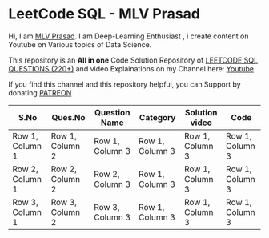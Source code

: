 # LeetCode SQL - MLV Prasad
Hi, I am [MLV Prasad](https://www.linkedin.com/in/mlvprasadofficial/).
I am Deep-Learning Enthusiast , i create content on Youtube on Various topics of Data Science.

This repository is an **All in one** Code Solution Repository  of [LEETCODE SQL QUESTIONS (220+)](https://leetcode.com/problemset/database/?page=1) and video Explainations on my Channel here: [Youtube](https://www.youtube.com/channel/UCSikPPf1TKQuemjF8tI3buQ)

If you find this channel and this repository helpful, you can Support by donating [PATREON](https://www.patreon.com/mlvprasadofficial)


|S.No | Ques.No | Question Name | Category | Solution video | Code |
|----------|----------|----------|----------|----------|----------|
| Row 1, Column 1 | Row 1, Column 2 | Row 1, Column 3 |Row 1, Column 3 |Row 1, Column 3 |Row 1, Column 3 |
| Row 2, Column 1 | Row 2, Column 2 | Row 2, Column 3 |Row 1, Column 3 |Row 1, Column 3 |Row 1, Column 3 |
| Row 3, Column 1 | Row 3, Column 2 | Row 3, Column 3 |Row 1, Column 3 |Row 1, Column 3 |Row 1, Column 3 |
